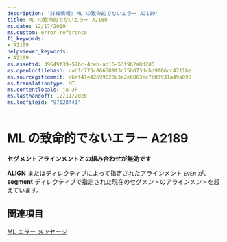 ```yaml
---
description: '詳細情報: ML の致命的でないエラー A2189'
title: ML の致命的でないエラー A2189
ms.date: 12/17/2019
ms.custom: error-reference
f1_keywords:
- A2189
helpviewer_keywords:
- A2189
ms.assetid: 39649f39-57bc-4ceb-ab16-53f9b2a8d2d5
ms.openlocfilehash: cab1c773c066589f3c75b073dcbd9f86cc4711be
ms.sourcegitcommit: d6af41e42699628c3e2e6063ec7b03931a49a098
ms.translationtype: MT
ms.contentlocale: ja-JP
ms.lasthandoff: 12/11/2020
ms.locfileid: "97128441"
---
```

# <a name="ml-nonfatal-error-a2189"></a>ML の致命的でないエラー A2189

**セグメントアラインメントとの組み合わせが無効です**

**ALIGN** またはディレクティブによって指定されたアラインメント `EVEN` が、 **segment** ディレクティブで指定された現在のセグメントのアラインメントを超えています。

## <a name="see-also"></a>関連項目

[ML エラー メッセージ](ml-error-messages.md)
